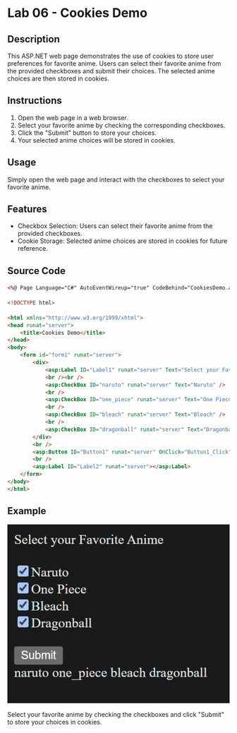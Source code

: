 # Lab 06 - Cookies Demo

## Description
This ASP.NET web page demonstrates the use of cookies to store user preferences for favorite anime. Users can select their favorite anime from the provided checkboxes and submit their choices. The selected anime choices are then stored in cookies.

## Instructions
1. Open the web page in a web browser.
2. Select your favorite anime by checking the corresponding checkboxes.
3. Click the "Submit" button to store your choices.
4. Your selected anime choices will be stored in cookies.

## Usage
Simply open the web page and interact with the checkboxes to select your favorite anime.

## Features
- Checkbox Selection: Users can select their favorite anime from the provided checkboxes.
- Cookie Storage: Selected anime choices are stored in cookies for future reference.

## Source Code
```html
<%@ Page Language="C#" AutoEventWireup="true" CodeBehind="CookiesDemo.aspx.cs" Inherits="Lab06.CookiesDemo" %>

<!DOCTYPE html>

<html xmlns="http://www.w3.org/1999/xhtml">
<head runat="server">
    <title>Cookies Demo</title>
</head>
<body>
    <form id="form1" runat="server">
        <div>
            <asp:Label ID="Label1" runat="server" Text="Select your Favorite Anime"></asp:Label>
            <br /><br />
            <asp:CheckBox ID="naruto" runat="server" Text="Naruto" />
            <br />
            <asp:CheckBox ID="one_piece" runat="server" Text="One Piece" />
            <br />
            <asp:CheckBox ID="bleach" runat="server" Text="Bleach" />
            <br />
            <asp:CheckBox ID="dragonball" runat="server" Text="Dragonball" />
        </div>
        <br />
        <asp:Button ID="Button1" runat="server" OnClick="Button1_Click" Text="Submit" />
        <br />
        <asp:Label ID="Label2" runat="server"></asp:Label>
    </form>
</body>
</html>
```

## Example
![Cookies Demo](cookies_demo.png)

Select your favorite anime by checking the checkboxes and click "Submit" to store your choices in cookies.